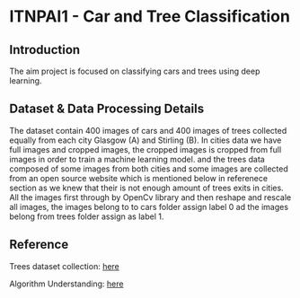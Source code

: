 # ITNPAI1 - Car and Tree Classification

## Introduction

The aim project is focused on classifying cars and trees using deep learning.

## Dataset & Data Processing Details

The dataset contain 400 images of cars and 400 images of trees collected equally from each city Glasgow (A) and Stirling (B). In cities data we have full images and cropped images, the cropped images is cropped from full images in order to train a machine learning model. and the trees data composed of some images from both cities and some images are collected from an open source website which is mentioned below in referenece section as we knew that their is not enough amount of trees exits in cities. All the images first through by OpenCv library and then reshape and rescale all images, the images belong to to cars folder assign label 0 ad the images belong from trees folder assign as label 1.

## Reference

Trees dataset collection: [here](https://images.cv/download/tree/664/CALL_FROM_SEARCH/%22tree%22)

Algorithm Understanding: [here](https://www.analyticsvidhya.com/blog/2020/10/create-image-classification-model-python-keras/)

